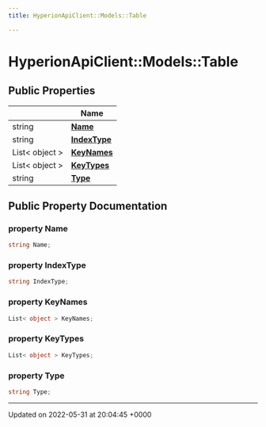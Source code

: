 ```yaml
---
title: HyperionApiClient::Models::Table

---
```


# HyperionApiClient::Models::Table





## Public Properties

|                | Name           |
| -------------- | -------------- |
| string | **[Name](/Classes/class_hyperion_api_client_1_1_models_1_1_table.md#property-name)**  |
| string | **[IndexType](/Classes/class_hyperion_api_client_1_1_models_1_1_table.md#property-indextype)**  |
| List< object > | **[KeyNames](/Classes/class_hyperion_api_client_1_1_models_1_1_table.md#property-keynames)**  |
| List< object > | **[KeyTypes](/Classes/class_hyperion_api_client_1_1_models_1_1_table.md#property-keytypes)**  |
| string | **[Type](/Classes/class_hyperion_api_client_1_1_models_1_1_table.md#property-type)**  |

## Public Property Documentation

### property Name

```csharp
string Name;
```


### property IndexType

```csharp
string IndexType;
```


### property KeyNames

```csharp
List< object > KeyNames;
```


### property KeyTypes

```csharp
List< object > KeyTypes;
```


### property Type

```csharp
string Type;
```


-------------------------------

Updated on 2022-05-31 at 20:04:45 +0000
